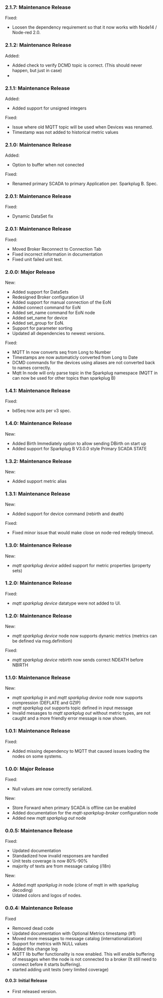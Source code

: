 ### 2.1.7: Maintenance Release
Fixed:
- Loosen the dependency requirement so that it now works with Node14 / Node-red 2.0. 

### 2.1.2: Maintenance Release
Added:
- Added check to verify DCMD topic is correct. (This should never happen, but just in case)
- 
### 2.1.1: Maintenance Release
Added:
- Added support for unsigned integers

Fixed:
- Issue where old MQTT topic will be used when Devices was renamed.
- Timestamp was not added to historical metric values

### 2.1.0: Maintenance Release
Added:
- Option to buffer when not conected

Fixed:
- Renamed primary SCADA to primary Application per. Sparkplug B. Spec.

### 2.0.1: Maintenance Release
Fixed:
- Dynamic DataSet fix

### 2.0.1: Maintenance Release
Fixed:
- Moved Broker Reconnect to Connection Tab
- Fixed incorrect information in documentation
- Fixed unit failed unit test.

### 2.0.0: Major Release

New:
- Added support for DataSets
- Redesigned Broker configuration UI
- Added support for manual connection of the EoN
- Added connect command for EoN
- Added set_name command for EoN node
- Added set_name for device
- Added set_group for EoN.
- Support for parameter sorting
- Updated all dependencies to newest versions. 

Fixed:
- MQTT In now converts seq from Long to Number
- Timestamps are now automaticly converted from Long to Date
- DCMD commands for the devices using aliases are not converted back to names correctly.
- Mqtt In node will only parse topic in the Sparkplug namespace (MQTT in can now be used for other topics 
than sparkplug B)

### 1.4.1: Maintenance Release

 Fixed:
- bdSeq now acts per v3 spec.

### 1.4.0: Maintenance Release

 New:
- Added Birth Immediately option to allow sending DBirth on start up
- Added support for Sparkplug B V3.0.0 style Primary SCADA STATE 

### 1.3.2: Maintenance Release

 New:
- Added support metric alias


### 1.3.1: Maintenance Release

 New:
- Added support for device command (rebirth and death)

Fixed:
- Fixed minor issue that would make close on node-red redeply timeout.

### 1.3.0: Maintenance Release

 New:
- _mqtt sparkplug device_ added support for metric properties (property sets)

### 1.2.0: Maintenance Release

 Fixed:
- _mqtt sparkplug device_ datatype were not added to UI.


### 1.2.0: Maintenance Release
New:
 - _mqtt sparkplug device_ node now supports dynanic metrics (metrics can be defined via msg.definition)
 
 Fixed:
- _mqtt sparkplug device_ rebirth now sends correct NDEATH before NBIRTH

### 1.1.0: Maintenance Release

New:
 - _mqtt sparkplug in_ and _mqtt sparkplug device_ node now supports compression (DEFLATE and GZIP)
 - _mqtt sparkplug out_ supports topic defined in input message
 - Invalid mesasges to _mqtt sparkplug out_ without metric types, are not caught and a more friendly error message is now shown.

### 1.0.1: Maintenance Release

Fixed:
- Added missing dependency to MQTT that caused issues loading the nodes on some systems. 

### 1.0.0: Major Release

Fixed:
- Null values are now correctly serialized.

New:
- Store Forward when primary SCADA is offline can be enabled
- Added documentation for the *mqtt-sparkplug-broker* configuration node
- Added new *mqtt sparkplug out* node

### 0.0.5: Maintenance Release

Fixed:
 - Updated documentation
 - Standadized how invalid responses are handled
 - Unit tests coverage is now 80%-90%
 - majority of texts are from message catalog (i18n)

New:
 - Added _mqtt sparkplug in_ node (clone of mqtt in with sparkplug decoding)
 - Udated colors and logos of nodes.

### 0.0.4: Maintenance Release

Fixed
 - Removed dead code
 - Updated documentation with Optional Metrics timestamp (#1)
 - Moved more messages to message catalog (internationalization)
 - Support for metrics with NULL values
 - Added this change log
 - MQTT lib buffer functionality is now enabled. This will enable buffering of messages when the node is not connected to a broker (It still need to connect before it starts buffering).
 - started adding unit tests (very limited coverage)

#### 0.0.3: Initial Release

 - First released version. 
